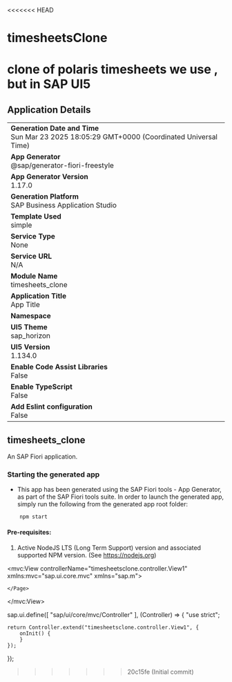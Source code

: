<<<<<<< HEAD
# timesheetsClone
clone of polaris timesheets we use , but in SAP UI5 
=======
## Application Details
|               |
| ------------- |
|**Generation Date and Time**<br>Sun Mar 23 2025 18:05:29 GMT+0000 (Coordinated Universal Time)|
|**App Generator**<br>@sap/generator-fiori-freestyle|
|**App Generator Version**<br>1.17.0|
|**Generation Platform**<br>SAP Business Application Studio|
|**Template Used**<br>simple|
|**Service Type**<br>None|
|**Service URL**<br>N/A|
|**Module Name**<br>timesheets_clone|
|**Application Title**<br>App Title|
|**Namespace**<br>|
|**UI5 Theme**<br>sap_horizon|
|**UI5 Version**<br>1.134.0|
|**Enable Code Assist Libraries**<br>False|
|**Enable TypeScript**<br>False|
|**Add Eslint configuration**<br>False|

## timesheets_clone

An SAP Fiori application.

### Starting the generated app

-   This app has been generated using the SAP Fiori tools - App Generator, as part of the SAP Fiori tools suite.  In order to launch the generated app, simply run the following from the generated app root folder:

```
    npm start
```

#### Pre-requisites:

1. Active NodeJS LTS (Long Term Support) version and associated supported NPM version.  (See https://nodejs.org)



<mvc:View 
    controllerName="timesheetsclone.controller.View1"
    xmlns:mvc="sap.ui.core.mvc"
    xmlns="sap.m">
    <Page id="page" title="Time sheets">
       
    </Page>
</mvc:View>


sap.ui.define([
    "sap/ui/core/mvc/Controller"
], (Controller) => {
    "use strict";

    return Controller.extend("timesheetsclone.controller.View1", {
        onInit() {
        }
    });
});
>>>>>>> 20c15fe (Initial commit)
